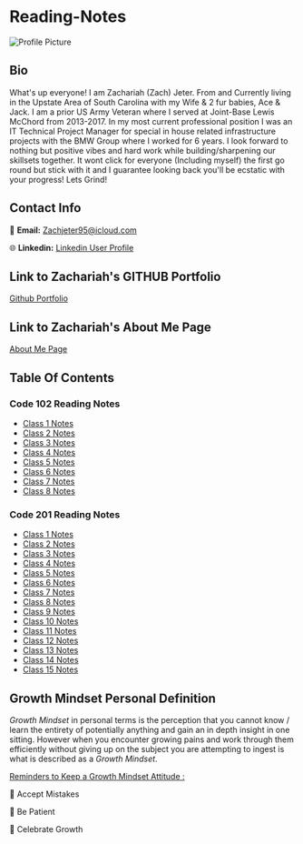 # Reading-Notes

![Profile Picture](https://media-exp1.licdn.com/dms/image/C5603AQGGLo5cM7Z4Gw/profile-displayphoto-shrink_200_200/0/1631584917792?e=1674086400&v=beta&t=5LmaMnUD9vJFB4sLg6fXS1AgSSO2W8fIrlH2bOkCdBg)

## Bio

What's up everyone! I am Zachariah (Zach) Jeter. From and Currently living in the Upstate Area of South Carolina with my Wife & 2 fur babies, Ace & Jack. I am a prior US Army Veteran where I served at Joint-Base Lewis McChord from 2013-2017.  In my most current professional position I was an IT Technical Project Manager for special in house related infrastructure projects with the BMW Group where I worked for 6 years. I look forward to nothing but positive vibes and hard work while building/sharpening our skillsets together. It wont click for everyone (Including myself) the first go round but stick with it and I guarantee looking back you'll be ecstatic with your progress! Lets Grind!

## Contact Info

:email: **Email:** Zachjeter95@icloud.com

:globe_with_meridians: **Linkedin:** [Linkedin User Profile](https://www.linkedin.com/in/zachariahjeter/)

## Link to Zachariah's GITHUB Portfolio

[Github Portfolio](https://zjet95.github.io/reading-notes102/)

## Link to Zachariah's About Me Page

[About Me Page](https://zjet95.github.io/ZachsProfilePage/)

## Table Of Contents

### Code 102 Reading Notes

* [Class 1 Notes](notes102/Class1Notes.md)
* [Class 2 Notes](notes102/Class2Notes.md)
* [Class 3 Notes](notes102/Class3Notes.md)
* [Class 4 Notes](notes102/Class4Notes.md)
* [Class 5 Notes](notes102/Class5Notes.md)
* [Class 6 Notes](notes102/Class6Notes.md)
* [Class 7 Notes](notes102/Class7Notes.md)
* [Class 8 Notes](notes102/Class8Notes.md)

### Code 201 Reading Notes

* [Class 1 Notes](reading-notes201/Class1Notes.md)
* [Class 2 Notes](reading-notes201/Class2Notes.md)
* [Class 3 Notes](reading-notes201/Class3Notes.md)
* [Class 4 Notes](reading-notes201/Class4Notes.md)
* [Class 5 Notes](reading-notes201/Class5Notes.md)
* [Class 6 Notes](reading-notes201/Class6Notes.md)
* [Class 7 Notes](reading-notes201/Class7Notes.md)
* [Class 8 Notes](reading-notes201/Class8Notes.md)
* [Class 9 Notes](reading-notes201/Class9Notes.md)
* [Class 10 Notes](reading-notes201/Class10Notes.md)
* [Class 11 Notes](reading-notes201/Class11Notes.md)
* [Class 12 Notes](reading-notes201/Class12Notes.md)
* [Class 13 Notes](reading-notes201/Class13Notes.md)
* [Class 14 Notes](reading-notes201/Class14Notes.md)
* [Class 15 Notes](reading-notes201/Class15Notes.md)

## Growth Mindset Personal Definition

*Growth Mindset* in personal terms is the perception that you cannot know / learn the entirety of potentially anything and gain an in depth insight in one sitting. However when you encounter growing pains and work through them efficiently without giving up on the subject you are attempting to ingest is what is described as a *Growth Mindset*.

<u>Reminders to Keep a Growth Mindset Attitude :</u>

🥇 Accept Mistakes

🥈 Be Patient

🥉 Celebrate Growth

